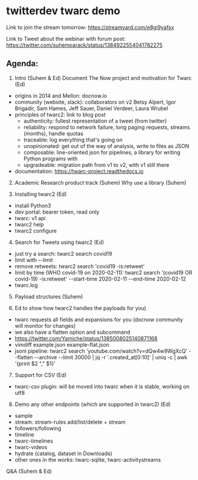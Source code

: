 # twitterdev twarc demo

Link to join the stream tomorrow: https://streamyard.com/e8gi9yafsx

Link to Tweet about the webinar with forum post:
https://twitter.com/suhemparack/status/1384922554041782275

## Agenda:

1. Intro (Suhem & Ed) Document The Now project and motivation for Twarc (Ed)

* origins in 2014 and Mellon: docnow.io
* community (website, slack): collaborators on v2 Betsy Alpert, Igor Brigadir, Sam Hames, Jeff Sauer, Daniel Verdeer, Laura Wrubel
* principles of twarc2: link to blog post
  * authenticity: fullest representation of a tweet (from twitter)
  * reliability: respond to network failure, long paging requests, streams (months), handle quotas
  * traceable: log everything that's going on
  * unopinionated: get out of the way of analysis, write to files as JSON
  * composable: line-oriented json for pipelines, a library for writing Python programs with
  * upgradeable: migration path from v1 to v2, with v1 still there
* documentation: https://twarc-project.readthedocs.io

2. Academic Research product track (Suhem) Why use a library (Suhem)

3. Installing twarc2 (Ed)

* install Python3
* dev portal: bearer token, read only
* twarc: v1 api
* twarc2 help
* twarc2 configure

4. Search for Tweets using twarc2 (Ed) 

* just try a search: twarc2 search covid19
* limit with --limit
* remove retweets: twarc2 search 'covid19 -is:retweet'
* limit by time (WHO covid-19 on 2020-02-11): twarc2 search '(covid19 OR covid-19) -is:retweet' --start-time 2020-02-11 --end-time 2020-02-12  
* twarc.log

5. Payload structures (Suhem)

6. Ed to show how twarc2 handles the payloads for you)

* twarc requests all fields and expansions for you (docnow community will monitor for changes)
* we also have a flatten option and subcommand
* https://twitter.com/Yamiche/status/1385008025140871168
* vimdiff example.json example-flat.json 
* jsonl pipeline: twarc2 search 'youtube.com/watch?v=dQw4w9WgXcQ' --flatten --archive --limit 30000 | jq -r '.created_at[0:10]' | uniq -c | awk '{print $2 "," $1}' 

7. Support for CSV (Ed)

* twarc-csv plugin: will be moved into twarc when it is stable, working on utf8

8. Demo any other endpoints (which are supported in twarc2) (Ed)

* sample
* stream: stream-rules add/list/delete + stream
* followers/following
* timeline
* twarc-timelines
* twarc-videos
* hydrate (catalog, dataset in Downloads)
* other ones in the works: twarc-sqlite, twarc-activitystreams

Q&A (Suhem & Ed)

